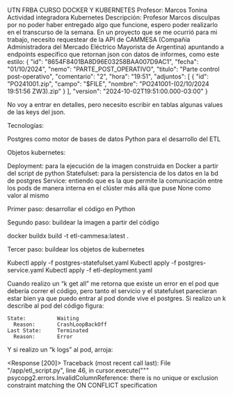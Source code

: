 UTN FRBA 
CURSO DOCKER Y KUBERNETES
Profesor: Marcos Tonina
Actividad integradora Kubernetes
Descripción:
Profesor Marcos disculpas por no poder haber entregado algo que funcione, espero poder realizarlo en el transcurso de la semana.
En un proyecto que se me ocurrió para mi trabajo, necesito requestear de la API de CAMMESA (Compañía Administradora del Mercado Eléctrico Mayorista de Argentina) apuntando a endpoints específico que retornan json con datos de informes, como este estilo:
{
    "id": "8654F8401BA8D96E03258BAA007D9AC1",
    "fecha": "01/10/2024",
    "nemo": "PARTE_POST_OPERATIVO",
    "titulo": "Parte control post-operativo",
    "comentario": "2",
    "hora": "19:51",
    "adjuntos": [
      {
        "id": "PO241001.zip",
        "campo": "$FILE",
        "nombre": "PO241001-(02/10/2024 19:51:56 ZW3).zip"
      }
    ],
    "version": "2024-10-02T19:51:00.000-03:00"
  }

No voy a entrar en detalles, pero necesito escribir en tablas algunas values de las keys del json.


Tecnologías:

Postgres como motor de bases de datos
Python para el desarrollo del ETL

Objetos kubernetes:

Deployment: para la ejecución de la imagen construida en Docker a partir del script de python
Statefulset: para la persistencia de los datos en la bd de postgres
Service: entiendo que es la que permite la comunicación entre los pods de manera interna en el clúster más allá que puse None como valor al mismo


Primer paso: desarrollar el código en Python

Segundo paso: buildear la imagen a partir del código

docker buildx build -t etl-cammesa:latest .

Tercer paso: buildear los objetos de kubernetes

Kubectl apply -f postgres-statefulset.yaml
Kubectl apply -f postgres-service.yaml
Kubectl apply -f etl-deployment.yaml

Cuando realizo un “k get all” me retorna que existe un error en el pod que debería correr el código, pero tanto el servicio y el statefulset parecieran estar bien ya que puedo entrar al pod donde vive el postgres.
Si realizo un k describe al pod del código figura:

    State:          Waiting
      Reason:       CrashLoopBackOff
    Last State:     Terminated
      Reason:       Error

Y si realizo un “k logs” al pod, arroja:

<Response [200]>
Traceback (most recent call last):
  File "/app/etl_script.py", line 46, in <module>
    cursor.execute("""
psycopg2.errors.InvalidColumnReference: there is no unique or exclusion constraint matching the ON CONFLICT specification

